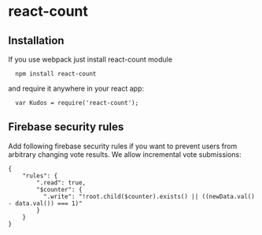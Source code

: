 react-count
===========


## Installation

If you use webpack just install react-count module

```
  npm install react-count
```

and require it anywhere in your react app:

```
  var Kudos = require('react-count');
```

## Firebase security rules

Add following firebase security rules if you want to prevent users from arbitrary changing vote results.
We allow incremental vote submissions:


```
{
    "rules": {
        ".read": true,
        "$counter": {
          ".write": "!root.child($counter).exists() || ((newData.val() - data.val()) === 1)"
        }
    }
}
```

